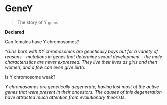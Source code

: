 # GeneY
> The story of Y `gene`.

**Declared**

Can females have Y chromosomes?

_“Girls born with XY chromosomes are genetically boys but for a variety of reasons – mutations in genes that determine sexual development – the male characteristics are never expressed. They live their lives as girls and then women, and a few can even give birth_.

Is Y chromosome weak?

_Y chromosomes are genetically degenerate, having lost most of the active genes that were present in their ancestors. The causes of this degeneration have attracted much attention from evolutionary theorists_.
